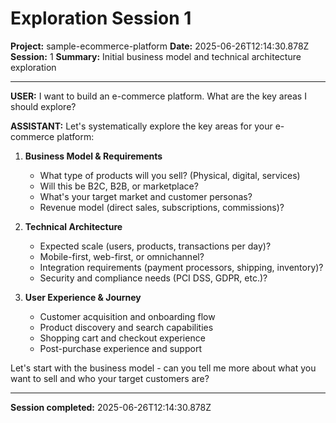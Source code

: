 # Exploration Session 1
**Project:** sample-ecommerce-platform
**Date:** 2025-06-26T12:14:30.878Z
**Session:** 1
**Summary:** Initial business model and technical architecture exploration

---

**USER:** I want to build an e-commerce platform. What are the key areas I should explore?

**ASSISTANT:** Let's systematically explore the key areas for your e-commerce platform:

1. **Business Model & Requirements**
   - What type of products will you sell? (Physical, digital, services)
   - Will this be B2C, B2B, or marketplace?
   - What's your target market and customer personas?
   - Revenue model (direct sales, subscriptions, commissions)?

2. **Technical Architecture**
   - Expected scale (users, products, transactions per day)?
   - Mobile-first, web-first, or omnichannel?
   - Integration requirements (payment processors, shipping, inventory)?
   - Security and compliance needs (PCI DSS, GDPR, etc.)?

3. **User Experience & Journey**
   - Customer acquisition and onboarding flow
   - Product discovery and search capabilities
   - Shopping cart and checkout experience
   - Post-purchase experience and support

Let's start with the business model - can you tell me more about what you want to sell and who your target customers are?

---

**Session completed:** 2025-06-26T12:14:30.878Z
